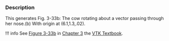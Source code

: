 ### Description

This generates Fig. 3-33b:  The cow rotating about a vector passing through her nose.(b) With origin at (6.1,1.3,.02).

!!! info
    See [Figure 3-33b](/VTKBook/03Chapter3/#Figure%203-33b) in [Chapter 3](/VTKBook/03Chapter3) the [VTK Textbook](/VTKBook/01Chapter1).
